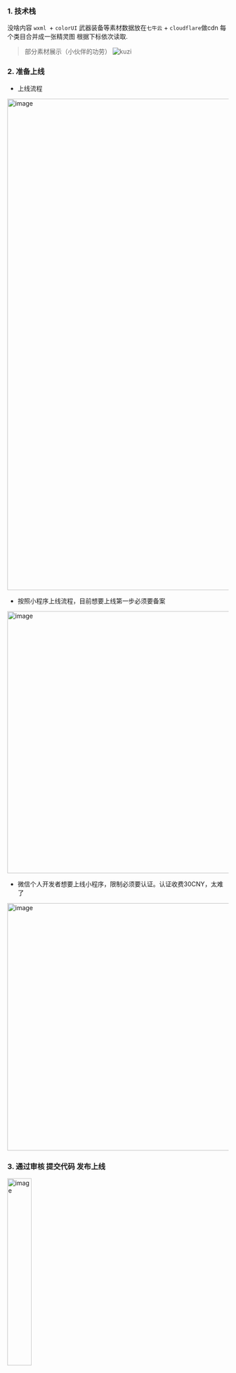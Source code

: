 <!-- intro: 利用这两天搬家的间隙，火速开发了一款小程序：塞尔达全攻略。主要内容是展示“塞尔达旷野之息”的 武器装备属性、获取方式等、怪物分布、地图、神庙、呀哈哈、食谱、等等。后续计划添加王国之泪的相关内容，先记录艰难的上线流程 -->

### 1. 技术栈
没啥内容 `wxml `+ `colorUI`
武器装备等素材数据放在`七牛云` + `cloudflare`做cdn
每个类目合并成一张精灵图 根据下标依次读取. 
> 部分素材展示（小伙伴的功劳）
![kuzi](https://github.com/user-attachments/assets/46ed2291-204a-464d-8c9b-d1da9100d73e)

### 2. 准备上线

- 上线流程
<img width="1116" alt="image" src="https://github.com/user-attachments/assets/3385025e-ea5a-4ed1-b0d1-43ca4a280237">

- 按照小程序上线流程，目前想要上线第一步必须要备案
<img width="595" alt="image" src="https://github.com/user-attachments/assets/018493e2-64f8-4d33-891e-0daf598e3408">

- 微信个人开发者想要上线小程序，限制必须要认证。认证收费30CNY，太难了
<img width="562" alt="image" src="https://github.com/user-attachments/assets/872a9fe9-e5e3-4987-a729-5807e18f7f24">

### 3. 通过审核 提交代码 发布上线
<img width="33%" alt="image" src="https://github.com/user-attachments/assets/1f1d4def-f022-4704-a2c1-c96c9367c20b">

### 4. 预览
<img width="30%" alt="image" src="https://github.com/user-attachments/assets/f05d0a6d-4670-457c-b192-b8e7c4626cdf">
 
<img width="30%" alt="image" src="https://github.com/user-attachments/assets/3b26762a-1086-4da9-85c9-fb2bbd2066f5">

<img width="30%" alt="image" src="https://github.com/user-attachments/assets/4f51e14d-4995-4b69-9ad3-96414d99b820">



